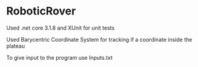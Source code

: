 # RoboticRover

Used .net core 3.1.8 and XUnit for unit tests

Used Barycentric Coordinate System for tracking if a coordinate inside the plateau

To give input to the program use Inputs.txt
